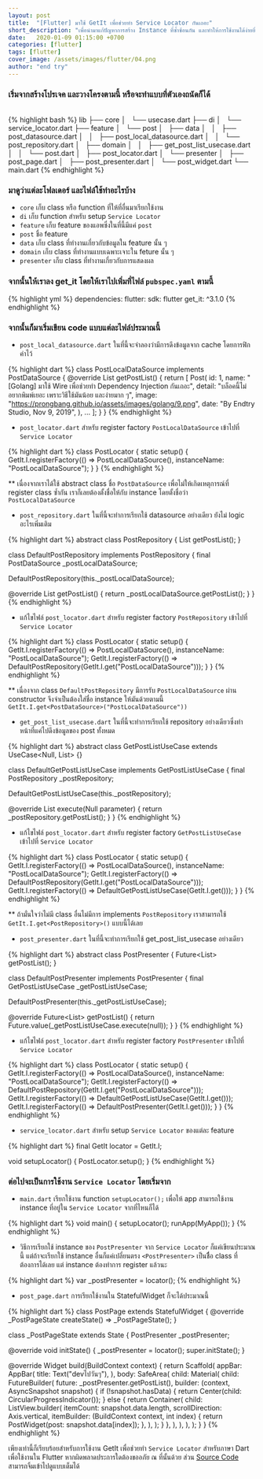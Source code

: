 ```yaml
---
layout: post
title:  "[Flutter] มาใช้ GetIt เพื่อช่วยทำ Service Locator กันเถอะ"
short_description: "เพื่อนำมาแก้ปัญหาการสร้าง Instance ที่ซ้ำซ้อนกัน และทำให้การใช้งานได้ง่ายยิ่งขึ้น มาดูกันว่าต้องทำอย่างไร"
date:   2020-01-09 01:15:00 +0700
categories: [flutter]
tags: [flutter]
cover_image: /assets/images/flutter/04.png
author: "end try"
---
```


### เริ่มจากสร้างโปรเจค และวางโครงตามนี้ หรือจะทำแบบที่ตัวเองถนัดก็ได้

<br>
{% highlight bash %}
lib
├── core
│   └── usecase.dart
├── di
│   └── service_locator.dart
├── feature
│   └── post
│       ├── data
│       │   ├── post_datasource.dart
│       │   ├── post_local_datasource.dart
│       │   └── post_repository.dart
│       ├── domain
│       │   ├── get_post_list_usecase.dart
│       │   └── post.dart
│       ├── post_locator.dart
│       └── presenter
│           ├── post_page.dart
│           ├── post_presenter.dart
│           └── post_widget.dart
└── main.dart
{% endhighlight %}

### มาดูว่าแต่ละโฟลเดอร์ และไฟล์ใช้ทำอะไรบ้าง

- `core` เก็บ class หรือ function ที่ให้ที่อื่นมาเรียกใช้งาน
- `di` เก็บ function สำหรับ setup `Service Locator`
- `feature` เก็บ feature ของแอพซึ่งในที่นี้มีแค่ `post`
- `post` ชื่อ feature
- `data` เก็บ class ที่ทำงานเกี่ยวกับข้อมูลใน feature นั้น ๆ
- `domain` เก็บ class ที่ทำงานแบบเฉพาะเจาะใน feture นั้น ๆ
- `presenter` เก็บ class ที่ทำงานเกี่ยวกับการแสดงผล

### จากนั้นให้เราลง get_it โดยให้เราไปเพิ่มที่ไฟล์ `pubspec.yaml` ตามนี้

{% highlight yml %}
dependencies:
  flutter:
    sdk: flutter
  get_it: ^3.1.0
{% endhighlight %}

### จากนั้นก็มาเริ่มเขียน code แบบแต่ละไฟล์ประมาณนี้

- `post_local_datasource.dart` ในที่นี้จะจำลองว่ามีการดึงข้อมูลจาก cache โดยการฟิกค่าไว้

{% highlight dart %}
class PostLocalDataSource implements PostDataSource {
  @override
  List<Post> getPostList() {
    return [
      Post(
        id: 1,
        name: "[Golang] มาใช้ Wire เพื่อช่วยทำ Dependency Injection กันเถอะ",
        detail: "บล็อคนี้ไม่อยากพิมพ์เยอะ เพราะวิธีใช้มันน้อย และง่ายมาก ๆ",
        image: "https://prongbang.github.io/assets/images/golang/9.png",
        date: "By Endtry Studio, Nov 9, 2019",
      ),
      ...
    ];
  }
}
{% endhighlight %}

- `post_locator.dart` สำหรับ register factory `PostLocalDataSource` เข้าไปที่ `Service Locator`

{% highlight dart %}
class PostLocator {
  static setup() {
    GetIt.I.registerFactory<PostDataSource>(() => PostLocalDataSource(), instanceName: "PostLocalDataSource");
  }
}
{% endhighlight %}

** เนื่องจากเราได้ใช้ abstract class ชื่อ `PostDataSource` เพื่อไม่ให้เกิดเหตุการณ์ที่ register class ซ้ำกัน เราก็เลยต้องตั้งชื่อให้กับ instance โดยตั้งชื่อว่า `PostLocalDataSource`
<br>

- `post_repository.dart` ในที่นี้จะทำการเรียกใช้ datasource อย่างเดียว ยังไม่ logic อะไรเพิ่มเติม

{% highlight dart %}
abstract class PostRepository {
  List<Post> getPostList();
}

class DefaultPostRepository implements PostRepository {
  final PostDataSource _postLocalDataSource;

  DefaultPostRepository(this._postLocalDataSource);

  @override
  List<Post> getPostList() {
    return _postLocalDataSource.getPostList();
  }
}
{% endhighlight %}

- แก้ไขไฟล์ `post_locator.dart` สำหรับ register factory `PostRepository` เข้าไปที่ `Service Locator`

{% highlight dart %}
class PostLocator {
  static setup() {
    GetIt.I.registerFactory<PostDataSource>(() => PostLocalDataSource(), instanceName: "PostLocalDataSource");
    GetIt.I.registerFactory<PostRepository>(() => DefaultPostRepository(GetIt.I.get<PostDataSource>("PostLocalDataSource")));
  }
}
{% endhighlight %}

** เนื่องจาก class `DefaultPostRepository` มีการรับ `PostLocalDataSource` ผ่าน constructor จึงจำเป็นต้องใส่ชื่อ instance ให้มันด้วยตามนี้ `GetIt.I.get<PostDataSource>("PostLocalDataSource"))`
<br>

- `get_post_list_usecase.dart` ในที่นี้จะทำการเรียกใช้ repository อย่างเดียวซึ่งทำหน้าที่แค่ไปดึงข้อมูลของ post ทั้งหมด

{% highlight dart %}
abstract class GetPostListUseCase extends UseCase<Null, List<Post>> {}

class DefaultGetPostListUseCase implements GetPostListUseCase {
  final PostRepository _postRepository;

  DefaultGetPostListUseCase(this._postRepository);

  @override
  List<Post> execute(Null parameter) {
    return _postRepository.getPostList();
  }
}
{% endhighlight %}

- แก้ไขไฟล์ `post_locator.dart` สำหรับ register factory `GetPostListUseCase` เข้าไปที่ `Service Locator`

{% highlight dart %}
class PostLocator {
  static setup() {
    GetIt.I.registerFactory<PostDataSource>(() => PostLocalDataSource(), instanceName: "PostLocalDataSource");
    GetIt.I.registerFactory<PostRepository>(() => DefaultPostRepository(GetIt.I.get<PostDataSource>("PostLocalDataSource")));
    GetIt.I.registerFactory<GetPostListUseCase>(() => DefaultGetPostListUseCase(GetIt.I.get<PostRepository>()));
  }
}
{% endhighlight %}

** ถ้ามั่นใจว่าไม่มี class อื่นไม่มีการ implements `PostRepository` เราสามารถใช้ `GetIt.I.get<PostRepository>()` แบบนี้ได้เลย
<br>

- `post_presenter.dart` ในที่นี้จะทำการเรียกใช้ get_post_list_usecase อย่างเดียว

{% highlight dart %}
abstract class PostPresenter {
  Future<List<Post>> getPostList();
}

class DefaultPostPresenter implements PostPresenter {
  final GetPostListUseCase _getPostListUseCase;

  DefaultPostPresenter(this._getPostListUseCase);

  @override
  Future<List<Post>> getPostList() {
    return Future.value(_getPostListUseCase.execute(null));
  }
}
{% endhighlight %}

- แก้ไขไฟล์ `post_locator.dart` สำหรับ register factory `PostPresenter` เข้าไปที่ `Service Locator`

{% highlight dart %}
class PostLocator {
  static setup() {
    GetIt.I.registerFactory<PostDataSource>(() => PostLocalDataSource(), instanceName: "PostLocalDataSource");
    GetIt.I.registerFactory<PostRepository>(() => DefaultPostRepository(GetIt.I.get<PostDataSource>("PostLocalDataSource")));
    GetIt.I.registerFactory<GetPostListUseCase>(() => DefaultGetPostListUseCase(GetIt.I.get<PostRepository>()));
    GetIt.I.registerFactory<PostPresenter>(() => DefaultPostPresenter(GetIt.I.get<GetPostListUseCase>()));
  }
}
{% endhighlight %}

- `service_locator.dart` สำหรับ setup `Service Locator` ของแต่ละ feature

{% highlight dart %}
final GetIt locator = GetIt.I;

void setupLocator() {
  PostLocator.setup();
}
{% endhighlight %}

### ต่อไปจะเป็นการใช้งาน `Service Locator` โดยเริ่มจาก

- `main.dart` เรียกใช้งาน function `setupLocator();` เพื่อให้ app สามารถใช้งาน instance ที่อยู่ใน `Service Locator` จากที่ไหนก็ได้

{% highlight dart %}
void main() {
  setupLocator();
  runApp(MyApp());
}
{% endhighlight %}

- วิธีการเรียกใช้ instance ของ `PostPresenter` จาก `Service Locator` ก็แค่เขียนประมาณนี้ แต่ถ้าจะเรียกใช้ instance อื่นก็แค่เปลี่ยนตรง `<PostPresenter>` เป็นชื่ือ class ที่ต้องการได้เลย แต่ instance ต้องทำการ register แล้วนะ

{% highlight dart %}
var _postPresenter = locator<PostPresenter>();
{% endhighlight %}

- `post_page.dart` การเรียกใช้งานใน StatefulWidget ก็จะได้ประมาณนี้

{% highlight dart %}
class PostPage extends StatefulWidget {
  @override
  _PostPageState createState() => _PostPageState();
}

class _PostPageState extends State<PostPage> {
  PostPresenter _postPresenter;

  @override
  void initState() {
    _postPresenter = locator<PostPresenter>();
    super.initState();
  }

  @override
  Widget build(BuildContext context) {
    return Scaffold(
      appBar: AppBar(
        title: Text("devไปวันๆ"),
      ),
      body: SafeArea(
        child: Material(
          child: FutureBuilder(
            future: _postPresenter.getPostList(),
            builder: (context, AsyncSnapshot snapshot) {
              if (!snapshot.hasData) {
                return Center(child: CircularProgressIndicator());
              } else {
                return Container(
                  child: ListView.builder(
                    itemCount: snapshot.data.length,
                    scrollDirection: Axis.vertical,
                    itemBuilder: (BuildContext context, int index) {
                      return PostWidget(post: snapshot.data[index]);
                    },
                  ),
                );
              }
            },
          ),
        ),
      ),
    );
  }
}
{% endhighlight %}

เพียงเท่านี้ก็เรียบร้อยสำหรับการใช้งาน GetIt เพื่อช่วยทำ `Service Locator` สำหรับภาษา Dart เพื่อใช้งานใน Flutter หากผิดพลาดประการใดต้องขออภัย ณ ที่นั้นด้วย ส่วน [Source Code](https://raboninco.com/XBto) สามารถจิ้มเข้าไปดูแบบเต็มได้
